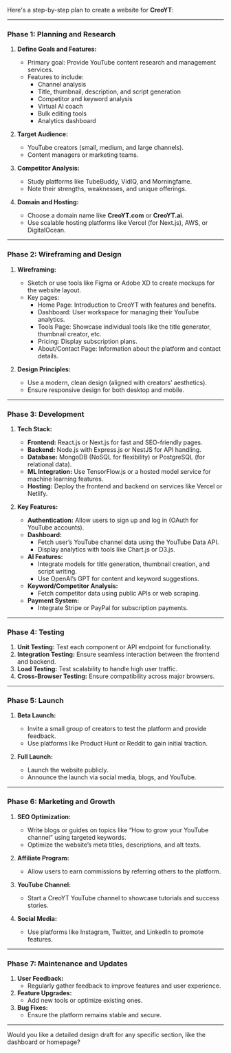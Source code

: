 Here's a step-by-step plan to create a website for **CreoYT**:

---

### **Phase 1: Planning and Research**
1. **Define Goals and Features:**
   - Primary goal: Provide YouTube content research and management services.
   - Features to include:
     - Channel analysis
     - Title, thumbnail, description, and script generation
     - Competitor and keyword analysis
     - Virtual AI coach
     - Bulk editing tools
     - Analytics dashboard

2. **Target Audience:**
   - YouTube creators (small, medium, and large channels).
   - Content managers or marketing teams.

3. **Competitor Analysis:**
   - Study platforms like TubeBuddy, VidIQ, and Morningfame.
   - Note their strengths, weaknesses, and unique offerings.

4. **Domain and Hosting:**
   - Choose a domain name like **CreoYT.com** or **CreoYT.ai**.
   - Use scalable hosting platforms like Vercel (for Next.js), AWS, or DigitalOcean.

---

### **Phase 2: Wireframing and Design**
1. **Wireframing:**
   - Sketch or use tools like Figma or Adobe XD to create mockups for the website layout.
   - Key pages:
     - Home Page: Introduction to CreoYT with features and benefits.
     - Dashboard: User workspace for managing their YouTube analytics.
     - Tools Page: Showcase individual tools like the title generator, thumbnail creator, etc.
     - Pricing: Display subscription plans.
     - About/Contact Page: Information about the platform and contact details.

2. **Design Principles:**
   - Use a modern, clean design (aligned with creators’ aesthetics).
   - Ensure responsive design for both desktop and mobile.

---

### **Phase 3: Development**
1. **Tech Stack:**
   - **Frontend:** React.js or Next.js for fast and SEO-friendly pages.
   - **Backend:** Node.js with Express.js or NestJS for API handling.
   - **Database:** MongoDB (NoSQL for flexibility) or PostgreSQL (for relational data).
   - **ML Integration:** Use TensorFlow.js or a hosted model service for machine learning features.
   - **Hosting:** Deploy the frontend and backend on services like Vercel or Netlify.

2. **Key Features:**
   - **Authentication:** Allow users to sign up and log in (OAuth for YouTube accounts).
   - **Dashboard:**
     - Fetch user’s YouTube channel data using the YouTube Data API.
     - Display analytics with tools like Chart.js or D3.js.
   - **AI Features:**
     - Integrate models for title generation, thumbnail creation, and script writing.
     - Use OpenAI’s GPT for content and keyword suggestions.
   - **Keyword/Competitor Analysis:**
     - Fetch competitor data using public APIs or web scraping.
   - **Payment System:**
     - Integrate Stripe or PayPal for subscription payments.

---

### **Phase 4: Testing**
1. **Unit Testing:** Test each component or API endpoint for functionality.
2. **Integration Testing:** Ensure seamless interaction between the frontend and backend.
3. **Load Testing:** Test scalability to handle high user traffic.
4. **Cross-Browser Testing:** Ensure compatibility across major browsers.

---

### **Phase 5: Launch**
1. **Beta Launch:**
   - Invite a small group of creators to test the platform and provide feedback.
   - Use platforms like Product Hunt or Reddit to gain initial traction.

2. **Full Launch:**
   - Launch the website publicly.
   - Announce the launch via social media, blogs, and YouTube.

---

### **Phase 6: Marketing and Growth**
1. **SEO Optimization:**
   - Write blogs or guides on topics like “How to grow your YouTube channel” using targeted keywords.
   - Optimize the website’s meta titles, descriptions, and alt texts.

2. **Affiliate Program:**
   - Allow users to earn commissions by referring others to the platform.

3. **YouTube Channel:**
   - Start a CreoYT YouTube channel to showcase tutorials and success stories.

4. **Social Media:**
   - Use platforms like Instagram, Twitter, and LinkedIn to promote features.

---

### **Phase 7: Maintenance and Updates**
1. **User Feedback:**
   - Regularly gather feedback to improve features and user experience.
2. **Feature Upgrades:**
   - Add new tools or optimize existing ones.
3. **Bug Fixes:**
   - Ensure the platform remains stable and secure.

---

Would you like a detailed design draft for any specific section, like the dashboard or homepage?